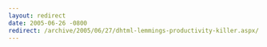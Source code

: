 ```yaml
---
layout: redirect
date: 2005-06-26 -0800
redirect: /archive/2005/06/27/dhtml-lemmings-productivity-killer.aspx/
---
```

